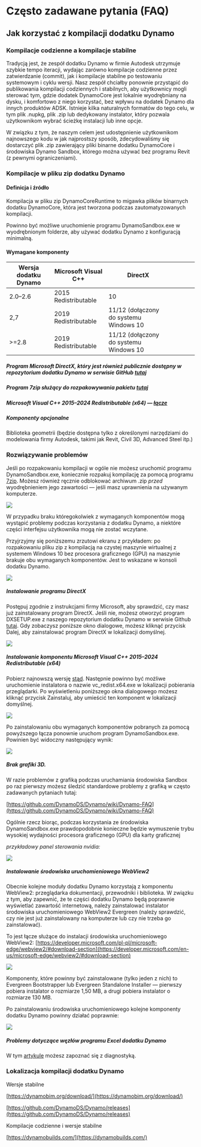 # Często zadawane pytania (FAQ)

## Jak korzystać z kompilacji dodatku Dynamo

### Kompilacje codzienne a kompilacje stabilne
Tradycją jest, że zespół dodatku Dynamo w firmie Autodesk utrzymuje szybkie tempo iteracji, wydając zarówno kompilacje codzienne przez zatwierdzanie (commit), jak i kompilacje stabilne po testowaniu systemowym i cyklu wersji. Nasz zespół chciałby ponownie przystąpić do publikowania kompilacji codziennych i stabilnych, aby użytkownicy mogli sterować tym, gdzie dodatek DynamoCore jest lokalnie wyodrębniany na dysku, i komfortowo z niego korzystać, bez wpływu na dodatek Dynamo dla innych produktów ADSK. Istnieje kilka naturalnych formatów do tego celu, w tym plik .nupkg, plik .zip lub dedykowany instalator, który pozwala użytkownikom wybrać ścieżkę instalacji lub inne opcje. 

W związku z tym, że naszym celem jest udostępnienie użytkownikom najnowszego kodu w jak najprostszy sposób, zdecydowaliśmy się dostarczyć plik .zip zawierający pliki binarne dodatku DynamoCore i środowiska Dynamo Sandbox, którego można używać bez programu Revit (z pewnymi ograniczeniami).

### Kompilacje w pliku zip dodatku Dynamo
#### Definicja i źródło
Kompilacja w pliku zip DynamoCoreRuntime to migawka plików binarnych dodatku DynamoCore, która jest tworzona podczas zautomatyzowanych kompilacji. 

Powinno być możliwe uruchomienie programu DynamoSandbox.exe w wyodrębnionym folderze, aby używać dodatku Dynamo z konfiguracją minimalną.


#### Wymagane komponenty

| Wersja dodatku Dynamo  |Microsoft Visual C++  | DirectX  |   |   |   |   |
|---|---|---|---|---|---|---|
|  2.0–2.6 |  2015 Redistributable  | 10  |   |   |   |   |
| 2,7  | 2019 Redistributable  | 11/12 (dołączony do systemu Windows 10  |   |   |   |   |
| >=2.8  | 2019 Redistributable  | 11/12 (dołączony do systemu Windows 10  |   |   |   |   |
##### Program Microsoft DirectX, który jest również publicznie dostępny w repozytorium dodatku Dynamo w serwisie GitHub [tutaj](https://github.com/DynamoDS/Dynamo/tree/master/tools/install/Extra/DirectX)

##### Program 7zip służący do rozpakowywania pakietu [tutaj](https://www.7-zip.org/download.html)


##### Microsoft Visual C++ 2015–2024 Redistributable (x64) — [łącze](https://aka.ms/vs/17/release/vc_redist.x64.exe)

##### Komponenty opcjonalne
Biblioteka geometrii (będzie dostępna tylko z określonymi narzędziami do modelowania firmy Autodesk, takimi jak Revit, Civil 3D, Advanced Steel itp.)

### Rozwiązywanie problemów
Jeśli po rozpakowaniu kompilacji w ogóle nie możesz uruchomić programu DynamoSandbox.exe, koniecznie rozpakuj kompilację za pomocą programu [7zip](https://www.7-zip.org/download.html). Możesz również ręcznie odblokować archiwum .zip *przed* wyodrębnieniem jego zawartości — jeśli masz uprawnienia na używanym komputerze.

![](images/a-7/dynamo-builds-1.png)


W przypadku braku któregokolwiek z wymaganych komponentów mogą wystąpić problemy podczas korzystania z dodatku Dynamo, a niektóre części interfejsu użytkownika mogą nie zostać wczytane.

Przyjrzyjmy się poniższemu zrzutowi ekranu z przykładem: po rozpakowaniu pliku zip z kompilacją na czystej maszynie wirtualnej z systemem Windows 10 bez procesora graficznego (GPU) na maszynie brakuje obu wymaganych komponentów. Jest to wskazane w konsoli dodatku Dynamo.

![](images/a-7/dynamo-builds-2.png)

##### Instalowanie programu DirectX
Postępuj zgodnie z instrukcjami firmy Microsoft, aby sprawdzić, czy masz już zainstalowany program DirectX. Jeśli nie, możesz otworzyć program DXSETUP.exe z naszego repozytorium dodatku Dynamo w serwisie Github [tutaj](https://github.com/DynamoDS/Dynamo/tree/master/tools/install/Extra/DirectX). Gdy zobaczysz poniższe okno dialogowe, możesz kliknąć przycisk Dalej, aby zainstalować program DirectX w lokalizacji domyślnej.

![](images/a-7/dynamo-builds-3.png)

##### Instalowanie komponentu Microsoft Visual C++ 2015–2024 Redistributable (x64)
Pobierz najnowszą wersję [stąd](https://aka.ms/vs/17/release/vc_redist.x64.exe). Następnie powinno być możliwe uruchomienie instalatora o nazwie vc_redist.x64.exe w lokalizacji pobierania przeglądarki. Po wyświetleniu poniższego okna dialogowego możesz kliknąć przycisk Zainstaluj, aby umieścić ten komponent w lokalizacji domyślnej.

![](images/a-7/dynamo-builds-4.png)


Po zainstalowaniu obu wymaganych komponentów pobranych za pomocą powyższego łącza ponownie uruchom program DynamoSandbox.exe. Powinien być widoczny następujący wynik:

![](images/a-7/dynamo-builds-5.png)

##### Brak grafiki 3D. 

W razie problemów z grafiką podczas uruchamiania środowiska Sandbox po raz pierwszy możesz śledzić standardowe problemy z grafiką w często zadawanych pytaniach tutaj:

[https://github.com/DynamoDS/Dynamo/wiki/Dynamo-FAQ](https://github.com/DynamoDS/Dynamo/wiki/Dynamo-FAQ)

Ogólnie rzecz biorąc, podczas korzystania ze środowiska DynamoSandbox.exe prawdopodobnie konieczne będzie wymuszenie trybu wysokiej wydajności procesora graficznego (GPU) dla karty graficznej

_przykładowy panel sterowania nvidia:_

![](images/a-7/dynamo-builds-6.png)

##### Instalowanie środowiska uruchomieniowego WebView2
Obecnie kolejne moduły dodatku Dynamo korzystają z komponentu WebView2: przeglądarka dokumentacji, przewodniki i biblioteka. W związku z tym, aby zapewnić, że te części dodatku Dynamo będą poprawnie wyświetlać zawartość internetową, należy zainstalować instalator środowiska uruchomieniowego WebView2 Evergreen (należy sprawdzić, czy nie jest już zainstalowany na komputerze lub czy nie trzeba go zainstalować).

To jest łącze służące do instalacji środowiska uruchomieniowego WebView2: [https://developer.microsoft.com/pl-pl/microsoft-edge/webview2/#download-section](https://developer.microsoft.com/en-us/microsoft-edge/webview2/#download-section)

![](images/a-7/dynamo-builds-7.png)

Komponenty, które powinny być zainstalowane (tylko jeden z nich) to Evergreen Bootstrapper lub Evergreen Standalone Installer — pierwszy pobiera instalator o rozmiarze 1,50 MB, a drugi pobiera instalator o rozmiarze 130 MB.

Po zainstalowaniu środowiska uruchomieniowego kolejne komponenty dodatku Dynamo powinny działać poprawnie:

![](images/a-7/dynamo-builds-8.png)


##### Problemy dotyczące węzłów programu Excel dodatku Dynamo
W tym [artykule](https://knowledge.autodesk.com/support/revit-products/troubleshooting/caas/sfdcarticles/sfdcarticles/Warning-Data-ImportExcel-operation-failed-Could-not-load-file-or-assembly-Microsoft-Office-Interop-Excel-when-running-the-Dynamo-script-in-Revit.html) możesz zapoznać się z diagnostyką.

### Lokalizacja kompilacji dodatku Dynamo
Wersje stabilne

[https://dynamobim.org/download/](https://dynamobim.org/download/)

[https://github.com/DynamoDS/Dynamo/releases](https://github.com/DynamoDS/Dynamo/releases)

Kompilacje codzienne i wersje stabilne

[https://dynamobuilds.com/](https://dynamobuilds.com/)

